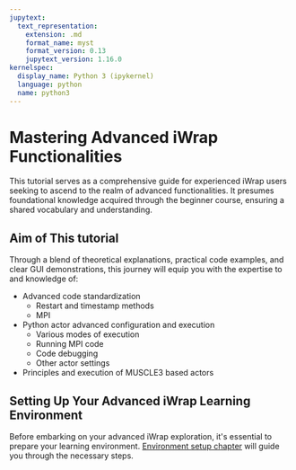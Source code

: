 ```yaml
---
jupytext:
  text_representation:
    extension: .md
    format_name: myst
    format_version: 0.13
    jupytext_version: 1.16.0
kernelspec:
  display_name: Python 3 (ipykernel)
  language: python
  name: python3
---
```


# Mastering Advanced iWrap Functionalities

This tutorial serves as a comprehensive guide for experienced iWrap users seeking to ascend to the realm of advanced functionalities. It presumes foundational knowledge acquired through the beginner course, ensuring a shared vocabulary and understanding.

## Aim of This tutorial

Through a blend of theoretical explanations, practical code examples, and clear GUI demonstrations, this journey will equip you with the expertise to and knowledge of:

- Advanced code standardization
  - Restart and timestamp methods
  - MPI
- Python actor advanced configuration and execution
  - Various modes of execution
  - Running MPI code
  - Code debugging
  - Other actor settings
- Principles and execution of MUSCLE3 based actors

## Setting Up Your Advanced iWrap Learning Environment

Before embarking on your advanced iWrap exploration, it's essential to prepare your learning environment. [Environment setup chapter](../../01_Tutorial_Introduction_And_Environment_Set_Up/03_environment_setup.md) will guide you through the necessary steps.